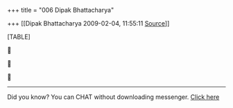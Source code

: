 +++
title = "006 Dipak Bhattacharya"

+++
[[Dipak Bhattacharya	2009-02-04, 11:55:11 [Source](https://groups.google.com/g/bvparishat/c/_Zif_mylGt8)]]



[TABLE]







------------------------------------------------------------------------

Did you know? You can CHAT without downloading messenger. [Click here](http://in.rd.yahoo.com/tagline_webmessenger_2/*http://in.webmessenger.yahoo.com/)

